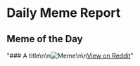 # Daily Meme Report

## Meme of the Day
"### A title\n\n![Meme](https://i.redd.it/qrzbie0bsy0e1.png)\n\n[View on Reddit](https://redd.it/1grkdsm)"
